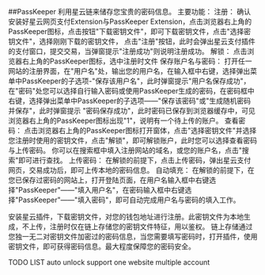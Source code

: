 ##PassKeeper
利用星云链来储存您宝贵的密码信息。
主要功能：
    注册：
        确认安装好星云网页支付Extension与PassKeeper Extension，点击浏览器右上角的PassKeeper图标，点击按钮"下载密钥文件"，即可下载密钥文件，点击"选择密钥文件"，选择刚刚下载的密钥文件，
         点击"注册"按钮，此时会弹出星云支付插件的支付窗口，提交交易，当弹窗提示"注册成功"则说明注册成功。
    解锁：
        点击浏览器右上角的PassKeeper图标，选中注册时文件
    保存账户名与密码：
        打开任一网站的注册界面，在"用户名"处，输出您的用户名，在输入框中右键，选择弹出菜单中PassKeeper的子选项-"保存该用户名"，此时弹窗提示"用户名保存成功"，
        在"密码"处您可以选择自行输入密码或使用PassKeeper生成的密码，在密码框中右键，选择弹出菜单中PassKeeper的子选项——"保存该密码"或"生成随机密码并保存"，此时弹窗提示
        "密码保存成功"，此时密码已保存到浏览器缓存中，可见浏览器右上角的PassKeeper图标出现"1"，说明有一个待上传的账户。
    查看密码：
        点击浏览器右上角的PassKeeper图标打开窗体，点击"选择密钥文件"并选择您注册时使用的密钥文件，点击"解锁"，即可解锁账户，此时您可以选择查看密码与上传密码。
        你可以在搜索框中填入注册网站的域名，或您的账户名，点击"搜索"即可进行查找。
    上传密码：
        在解锁的前提下，点击上传密码，弹出星云支付网页，交易成功后，即可上传本地的密码信息。
    自动填充：
        在解锁的前提下，在您已保存过密码的网站上，打开登陆页面，在用户名输入框中右键选择"PassKeeper"——"填入用户名"，在密码输入框中右键选择"PassKeeper"——"填入密码"，即可自动完成用户名与密码的填入工作。

安装星云插件，下载密钥文件，对您的钱包地址进行注册。此密钥文件为本地生成，不上传，注册时仅在链上存储您的密钥文件特征，用以鉴权。
链上存储通过您独一无二对密钥文件加密过的密码信息，当您需要填写密码时，打开插件，使用密钥文件，即可获得密码信息。最大程度保障您的密码安全。

TODO LIST
auto unlock
support one website multiple account